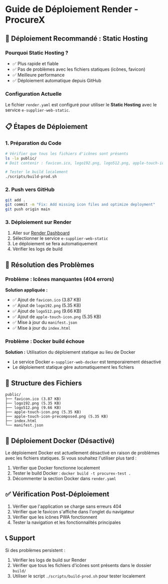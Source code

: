 # Guide de Déploiement Render - ProcureX

## 🚀 Déploiement Recommandé : Static Hosting

### Pourquoi Static Hosting ?
- ✅ Plus rapide et fiable
- ✅ Pas de problèmes avec les fichiers statiques (icônes, favicon)
- ✅ Meilleure performance
- ✅ Déploiement automatique depuis GitHub

### Configuration Actuelle
Le fichier `render.yaml` est configuré pour utiliser le **Static Hosting** avec le service `e-supplier-web-static`.

## 📋 Étapes de Déploiement

### 1. Préparation du Code
```bash
# Vérifier que tous les fichiers d'icônes sont présents
ls -la public/
# Doit contenir : favicon.ico, logo192.png, logo512.png, apple-touch-icon.png

# Tester le build localement
./scripts/build-prod.sh
```

### 2. Push vers GitHub
```bash
git add .
git commit -m "Fix: Add missing icon files and optimize deployment"
git push origin main
```

### 3. Déploiement sur Render
1. Aller sur [Render Dashboard](https://dashboard.render.com)
2. Sélectionner le service `e-supplier-web-static`
3. Le déploiement se fera automatiquement
4. Vérifier les logs de build

## 🔧 Résolution des Problèmes

### Problème : Icônes manquantes (404 errors)
**Solution appliquée :**
- ✅ Ajout de `favicon.ico` (3.87 KB)
- ✅ Ajout de `logo192.png` (5.35 KB)
- ✅ Ajout de `logo512.png` (9.66 KB)
- ✅ Ajout de `apple-touch-icon.png` (5.35 KB)
- ✅ Mise à jour du `manifest.json`
- ✅ Mise à jour du `index.html`

### Problème : Docker build échoue
**Solution :** Utilisation du déploiement statique au lieu de Docker
- Le service Docker `e-supplier-web-docker` est temporairement désactivé
- Le déploiement statique gère automatiquement les fichiers

## 📁 Structure des Fichiers
```
public/
├── favicon.ico (3.87 KB)
├── logo192.png (5.35 KB)
├── logo512.png (9.66 KB)
├── apple-touch-icon.png (5.35 KB)
├── apple-touch-icon-precomposed.png (5.35 KB)
├── index.html
└── manifest.json
```

## 🚫 Déploiement Docker (Désactivé)
Le déploiement Docker est actuellement désactivé en raison de problèmes avec les fichiers statiques. Si vous souhaitez l'utiliser plus tard :

1. Vérifier que Docker fonctionne localement
2. Tester le build Docker : `docker build -t procurex-test .`
3. Décommenter la section Docker dans `render.yaml`

## ✅ Vérification Post-Déploiement
1. Vérifier que l'application se charge sans erreurs 404
2. Vérifier que le favicon s'affiche dans l'onglet du navigateur
3. Vérifier que les icônes PWA fonctionnent
4. Tester la navigation et les fonctionnalités principales

## 📞 Support
Si des problèmes persistent :
1. Vérifier les logs de build sur Render
2. Vérifier que tous les fichiers d'icônes sont présents dans le dossier `build/`
3. Utiliser le script `./scripts/build-prod.sh` pour tester localement
